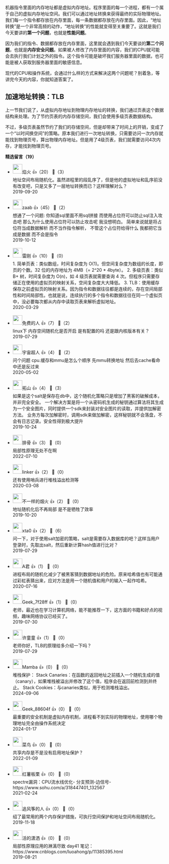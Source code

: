 机器指令里面的内存地址都是虚拟内存地址。程序里面的每一个进程，都有一个属于自己的虚拟内存地址空间。我们可以通过地址转换来获得最终的实际物理地址。我们每一个指令都存放在内存里面，每一条数据都存放在内存里面。因此，“地址转换”是一个非常高频的动作，“地址转换”的性能就变得至关重要了。这就是我们今天要讲的**第一个问题**，也就是**性能问题**。

因为我们的指令、数据都存放在内存里面，这里就会遇到我们今天要谈的**第二个问题**，也就是**内存安全问题**。如果被人修改了内存里面的内容，我们的CPU就可能会去执行我们计划之外的指令。这个指令可能是破坏我们服务器里面的数据，也可能是被人获取到服务器里面的敏感信息。

现代的CPU和操作系统，会通过什么样的方式来解决这两个问题呢？别着急，等讲完今天的内容，你就知道答案了。

## 加速地址转换：TLB

上一节我们说了，从虚拟内存地址到物理内存地址的转换，我们通过页表这个数据结构来处理。为了节约页表的内存存储空间，我们会使用多级页表数据结构。

不过，多级页表虽然节约了我们的存储空间，但是却带来了时间上的开销，变成了一个“以时间换空间”的策略。原本我们进行一次地址转换，只需要访问一次内存就能找到物理页号，算出物理内存地址。但是用了4级页表，我们就需要访问4次内存，才能找到物理页号。
<div><strong>精选留言（19）</strong></div><ul>
<li><img src="https://static001.geekbang.org/account/avatar/00/12/fd/be/079c78c7.jpg" width="30px"><span>焰火</span> 👍（20） 💬（3）<div>地址空间布局随机化。虽然进程里的段乱序了，但是他的虚拟地址和乱序前没有改变吧，只是又多了一层地址转换而已？这样理解对么？</div>2019-09-20</li><br/><li><img src="http://thirdwx.qlogo.cn/mmopen/vi_32/QYKSUV20DMgBHAPLfgngdw4N8FHRCSBLCJueVRu9Ya1Ba2x4icx70zoVVFOZtG1K6TkHj5CFbuztQhRFyCjWXHQ/132" width="30px"><span>zaab</span> 👍（45） 💬（2）<div>想通了一个问题: 你知道sql里面不用sql拼接 而使用占位符可以防止sql注入攻击吧
那么为什么使用占位符可以防止攻击呢 我没想明白。
简单来说就是将占位符当成数据解析 而不当作指令解析， 不管这个占位符给得什么 我都把它当成是数据 而不会是指令</div>2019-10-12</li><br/><li><img src="http://thirdwx.qlogo.cn/mmopen/vi_32/pTD8nS0SsORKiaRD3wB0NK9Bpd0wFnPWtYLPfBRBhvZ68iaJErMlM2NNSeEibwQfY7GReILSIYZXfT9o8iaicibcyw3g/132" width="30px"><span>雷刚</span> 👍（10） 💬（0）<div>1. 简单页表：类似数组，时间复杂度为 O(1)。但空间复杂度为数组的长度，即页的个数。32 位的内存地址为 4MB（= 2^20 * 4byte）。
2. 多级页表：类似 B+ 树，时间复杂度为 O(n)，如 4 级页表就需要查询 4 次。但程序只需要存储正在使用的虚拟页的映射关系，空间复杂度大大降低。
3. TLB：使用缓存保存之前虚拟页的映射关系。因为指令和数据往往都是连续的，存在空间局部性和时间局部性。也就是说，连续执行的多个指令和数据往往在同一个虚拟页中，没必要每次都从内存中读取页表来解析虚拟地址。</div>2020-03-29</li><br/><li><img src="https://static001.geekbang.org/account/avatar/00/0f/bf/aa/abb7bfe3.jpg" width="30px"><span>免费的人</span> 👍（7） 💬（2）<div>linux下  内存空间随机化是否开启  是有配置的吗  还是跟内核版本有关？</div>2019-07-29</li><br/><li><img src="https://static001.geekbang.org/account/avatar/00/10/62/e6/163eb9f8.jpg" width="30px"><span>宇宙超人</span> 👍（4） 💬（2）<div>问个问题 
cpu.缓存和mmu是怎么个顺序
先mmu转换地址 然后去cache看命中还是反过来</div>2020-05-02</li><br/><li><img src="https://static001.geekbang.org/account/avatar/00/17/95/af/b7f8dc43.jpg" width="30px"><span>拓山</span> 👍（4） 💬（3）<div>如果是这个salt是保存在db中，这个随机化策略只是增加了黑客的破解成本，并非完全安全。
一个解决方案是将一个从密码机生成的秘钥通过算法将其生成为一个安全图片，同时提供一个sdk来封装对安全图片的读取，并提供加解密方法。
业务方每次加解密时，调用sdk来做加解密，这样秘钥就不会落盘，不会有日志记录。安全性得到极大提升

</div>2019-10-24</li><br/><li><img src="https://static001.geekbang.org/account/avatar/00/1b/a3/4d/59390ba9.jpg" width="30px"><span>排骨</span> 👍（3） 💬（0）<div>局部性原理无处不在啊</div>2022-07-10</li><br/><li><img src="https://static001.geekbang.org/account/avatar/00/1b/83/fb/621adceb.jpg" width="30px"><span>linker</span> 👍（2） 💬（0）<div>还有使用哨兵进行堆栈溢出检测等</div>2020-03-08</li><br/><li><img src="https://static001.geekbang.org/account/avatar/00/16/7a/e3/145adba9.jpg" width="30px"><span>不一样的烟火</span> 👍（2） 💬（0）<div>地址随机化后不再局部 是不是牺牲了效率</div>2019-10-20</li><br/><li><img src="https://static001.geekbang.org/account/avatar/00/12/d1/60/5c1227a2.jpg" width="30px"><span>xta0</span> 👍（2） 💬（6）<div>问一下，对于使用salt加密的策略，salt是需要存入数据库的吧？这样当用户登录时，先取出salt，然后重新计算hash值进行比对？</div>2019-07-29</li><br/><li><img src="https://static001.geekbang.org/account/avatar/00/1d/9a/89/babe8b52.jpg" width="30px"><span>A君</span> 👍（1） 💬（0）<div>进程布局的随机化减少了被黑客猜到数据地址的危险。原来哈希值也有可能通过彩虹表猜出来，应对方法是用一个随机值和用户的输入一起作哈希。</div>2020-07-16</li><br/><li><img src="http://thirdwx.qlogo.cn/mmopen/vi_32/6BNrtko7d9ZXic04QhUuQic7N9XEVFtXciaHNlYMVvIic8bv4k52GmFRuYotiaJpjGiaj35rCdhWcFojKsgFIvZ5XlMA/132" width="30px"><span>Geek_7f28ff</span> 👍（1） 💬（0）<div>老师，最近也在学习计算机网络，能不能推荐一下，这方面的书籍和好点的视频，趣味网络协议已经买了。</div>2019-07-30</li><br/><li><img src="https://static001.geekbang.org/account/avatar/00/0f/4d/fd/0aa0e39f.jpg" width="30px"><span>许童童</span> 👍（1） 💬（0）<div>老师你好，TLB的原理给多介绍一下吗？</div>2019-07-29</li><br/><li><img src="https://static001.geekbang.org/account/avatar/00/16/81/e9/d131dd81.jpg" width="30px"><span>Mamba</span> 👍（0） 💬（0）<div>堆栈保护：
Stack Canaries：在函数的返回地址之前插入一个随机生成的值（canary），如果堆栈被溢出并修改了这个值，程序会在返回前检测到并终止。
Stack Cookies：与canaries类似，用于检测堆栈溢出。</div>2024-09-06</li><br/><li><img src="" width="30px"><span>Geek_88604f</span> 👍（0） 💬（0）<div>最重要的安全机制是虚拟内存机制，进程看不到实际的物理地址，使用哪个物理地址完全由操作系统决定</div>2024-01-17</li><br/><li><img src="https://static001.geekbang.org/account/avatar/00/25/67/0f/3cb10900.jpg" width="30px"><span>菜鸟</span> 👍（0） 💬（0）<div>共享内存是不是没有启用地址保护？</div>2022-01-09</li><br/><li><img src="https://static001.geekbang.org/account/avatar/00/24/d2/0f/8f14c85b.jpg" width="30px"><span>红薯板栗</span> 👍（0） 💬（0）<div>spectre漏洞：CPU流水线优化- 分支预测-边信号-https:&#47;&#47;www.sohu.com&#47;a&#47;318447401_132567</div>2021-02-24</li><br/><li><img src="https://static001.geekbang.org/account/avatar/00/16/b4/94/2796de72.jpg" width="30px"><span>追风筝的人</span> 👍（0） 💬（0）<div>绍了最常用的两个内存保护措施，可执行空间保护和地址空间布局随机化。</div>2019-11-18</li><br/><li><img src="https://static001.geekbang.org/account/avatar/00/12/e7/2e/1522a7d6.jpg" width="30px"><span>活的潇洒</span> 👍（0） 💬（0）<div>局部性原理应用的淋漓尽致
day41 笔记：https:&#47;&#47;www.cnblogs.com&#47;luoahong&#47;p&#47;11385395.html</div>2019-08-21</li><br/>
</ul>